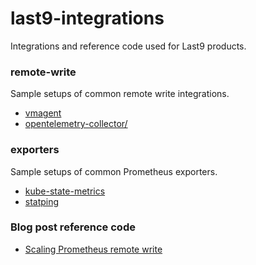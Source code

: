 # last9-integrations

Integrations and reference code used for Last9 products.

### remote-write

Sample setups of common remote write integrations.

- [vmagent](./levitate/remote-write/vmagent)
- [opentelemetry-collector/](./levitate/remote-write/opentelemetry-collector)

### exporters

Sample setups of common Prometheus exporters.

- [kube-state-metrics](./levitate/exporter/kube-state-metrics)
- [statping](./levitate/exporter/statping)

### Blog post reference code

- [Scaling Prometheus remote write](./posts/prometheus-scaling)
